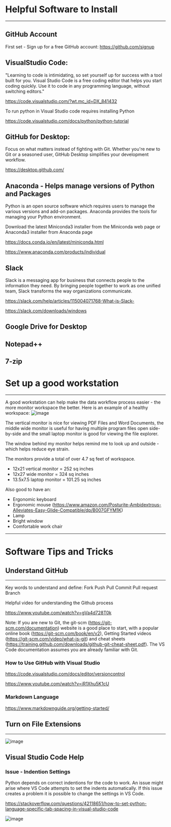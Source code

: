 # Helpful Software to Install
---
## GitHub Account
First set - Sign up for a free GitHub account: https://github.com/signup 

## VisualStudio Code:
"Learning to code is intimidating, so set yourself up for success with a tool built for you. 
Visual Studio Code is a free coding editor that helps you start coding quickly. 
Use it to code in any programming language, without switching editors."

https://code.visualstudio.com/?wt.mc_id=DX_841432

To run python in Visual Studio code requires installing Python 

https://code.visualstudio.com/docs/python/python-tutorial

## GitHub for Desktop:
Focus on what matters instead of fighting with Git. 
Whether you're new to Git or a seasoned user, GitHub Desktop simplifies your development workflow.

https://desktop.github.com/

## Anaconda - Helps manage versions of Python and Packages
Python is an open source software which requires users to manage the various versions and add-on packages. Anaconda provides the tools for managing your Python environment.

Download the latest Miniconda3 installer from the Miniconda web page or Anaconda3 installer from Anaconda page

https://docs.conda.io/en/latest/miniconda.html

https://www.anaconda.com/products/individual

## Slack
Slack is a messaging app for business that connects people to the information they need. By bringing people together to work as one unified team, Slack transforms the way organizations communicate.

https://slack.com/help/articles/115004071768-What-is-Slack-

https://slack.com/downloads/windows

## Google Drive for Desktop

## Notepad++

## 7-zip

# Set up a good workstation
---
A good workstation can help make the data workflow process easier - the more monitor workspace the better. Here is an example of a healthy workspace:
![image](https://user-images.githubusercontent.com/5131566/151397786-08070788-2816-444f-a41d-5ba7806bd698.png)

The vertical monitor is nice for viewing PDF Files and Word Documents, the middle wide monitor is useful for having multiple program files open side-by-side and the small laptop monitor is good for viewing the file explorer. 

The window behind my monitor helps remind me to look up and outside - which helps reduce eye strain.

The monitors provide a total of over 4.7 sq feet of workspace.
- 12x21 vertical monitor = 252 sq inches
- 12x27 wide monitor = 324 sq inches
- 13.5x7.5 laptop monitor = 101.25 sq inches

Also good to have an:
- Ergonomic keyboard 
- Ergonomic mouse (https://www.amazon.com/Posturite-Ambidextrous-Alleviates-Easy-Glide-Compatible/dp/B007GFYM1K)
- Lamp
- Bright window
- Comfortable work chair


---
# Software Tips and Tricks
## Understand GitHub
---
Key words to understand and define:
Fork
Push
Pull
Commit
Pull request
Branch

Helpful video for understanding the Github process

https://www.youtube.com/watch?v=gVa4d728T0k

Note: If you are new to Git, the git-scm (https://git-scm.com/documentation) website is a good place to start, with a popular online book (https://git-scm.com/book/en/v2), 
Getting Started videos (https://git-scm.com/video/what-is-git) and cheat sheets (https://training.github.com/downloads/github-git-cheat-sheet.pdf). 
The VS Code documentation assumes you are already familiar with Git.

### How to Use GitHub with Visual Studio

https://code.visualstudio.com/docs/editor/versioncontrol

https://www.youtube.com/watch?v=iR1Xhu5K1cU

### Markdown Language

https://www.markdownguide.org/getting-started/

## Turn on File Extensions
---

![image](https://user-images.githubusercontent.com/5131566/150422462-fc33e914-9720-41fe-9fa2-c39eaaa30a7c.png)

## Visual Studio Code Help
### Issue - Indention Settings
Python depends on correct indentions for the code to work. An issue might arise where VS Code attempts to set the indents automatically. If this issue creates a problem it is possible to change the settings in VS Code.

https://stackoverflow.com/questions/42118651/how-to-set-python-language-specific-tab-spacing-in-visual-studio-code

![image](https://user-images.githubusercontent.com/5131566/151396820-197fc2ec-acad-4b2c-84e6-ea897e63cfed.png)


